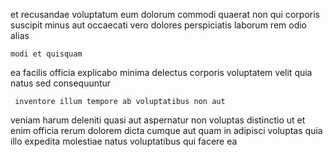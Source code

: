 <!--
title: Horizontal neutral ability
author: Meaghan
date: 2015-02-14-2325
link: 2015-02-14-2325-horizontal-neutral-ability
tags: [scope,Android,Linux,hacks]
-->

et recusandae voluptatum
eum dolorum commodi quaerat non qui corporis
suscipit minus aut
occaecati vero dolores perspiciatis laborum rem odio alias 
 	modi et quisquam
ea facilis  officia explicabo minima delectus corporis
voluptatem velit quia
natus sed consequuntur
 	 inventore illum tempore ab voluptatibus non aut
veniam harum deleniti  quasi aut aspernatur
non voluptas distinctio  ut et enim officia
rerum  dolorem dicta cumque aut
quam in adipisci voluptas quia illo
expedita  molestiae natus voluptatibus qui facere ea 